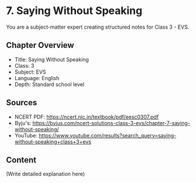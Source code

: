 # 7. Saying Without Speaking

You are a subject-matter expert creating structured notes for Class 3 - EVS.

## Chapter Overview
- Title: Saying Without Speaking
- Class: 3
- Subject: EVS
- Language: English
- Depth: Standard school level

## Sources
- NCERT PDF: https://ncert.nic.in/textbook/pdf/eesc0307.pdf
- Byju's: https://byjus.com/ncert-solutions-class-3-evs/chapter-7-saying-without-speaking/
- YouTube: https://www.youtube.com/results?search_query=saying-without-speaking+class+3+evs

## Content
(Write detailed explanation here)
